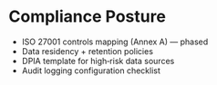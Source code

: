 # Compliance Posture
- ISO 27001 controls mapping (Annex A) — phased
- Data residency + retention policies
- DPIA template for high‑risk data sources
- Audit logging configuration checklist